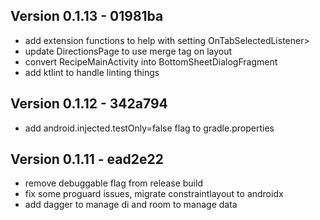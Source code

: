 Version 0.1.13 - 01981ba
------------------------
 - add extension functions to help with setting OnTabSelectedListener>
 - update DirectionsPage to use merge tag on layout
 - convert RecipeMainActivity into BottomSheetDialogFragment
 - add ktlint to handle linting things

Version 0.1.12 - 342a794
------------------------
 - add android.injected.testOnly=false flag to gradle.properties

Version 0.1.11 - ead2e22
------------------------
 - remove debuggable flag from release build
 - fix some proguard issues, migrate constraintlayout to androidx
 - add dagger to manage di and room to manage data